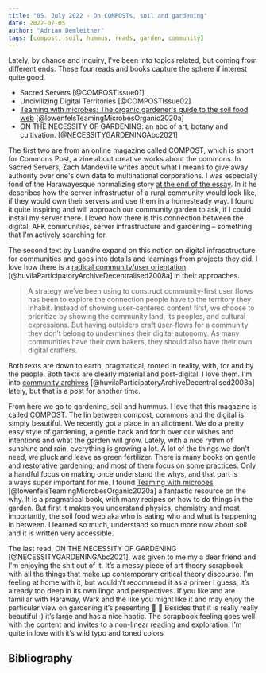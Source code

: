 ```yaml
---
title: "05. July 2022 - On COMPOSTs, soil and gardening"
date: 2022-07-05
author: "Adrian Demleitner"
tags: [compost, soil, hummus, reads, garden, community]
---
```

Lately, by chance and inquiry, I've been into topics related, but coming from different ends. These four reads and books capture the sphere if interest quite good.

- Sacred Servers [@COMPOSTIssue01]
- Uncivilizing Digital Territories [@COMPOSTIssue02]
- [Teaming with microbes: The organic gardener's guide to the soil food web](reading/@lowenfelsTeamingMicrobesOrganic2020a.md) [@lowenfelsTeamingMicrobesOrganic2020a]
- ON THE NECESSITY OF GARDENING: an abc of art, botany and cultivation. [@NECESSITYGARDENINGAbc2021]

The first two are from an online magazine called COMPOST, which is short for Commons Post, a zine about creative works about the commons. In Sacred Servers, Zach Mandeville writes about what I means to give away authority over one's own data to multinational corporations. I was especially fond of the Harawayesque normalizing story [at the end of the essay](https://one.compost.digital/sacred-servers/#dreaming-another-future). In it he describes how the server infrastructur of a rural community would look like, if they would own their servers and use them in a homesteady way. I found it quite inspiring and will approach our community garden to ask, if I could install my server there. I loved how there is this connection between the digital, AFK communities, server infrastructure and gardening – something that I'm actively searching for. 

The second text by Luandro expand on this notion on digital infrasctructure for communities and goes into details and learnings from projects they did. I love how there is a [radical community/user orientation](reading/@huvilaParticipatoryArchiveDecentralised2008a.md) [@huvilaParticipatoryArchiveDecentralised2008a] in their approaches.

> A strategy we’ve been using to construct community-first user flows has been to explore the connection people have to the territory they inhabit. Instead of showing user-centered content first, we choose to prioritize by showing the community land, its peoples, and cultural expressions. But having outsiders craft user-flows for a community they don’t belong to undermines their digital autonomy. As many communities have their own bakers, they should also have their own digital crafters.

Both texts are down to earth, pragmatical, rooted in reality, with, for and by the people. Both texts are clearly material and post-digital. I love them. I'm into [community archives](reading/@huvilaParticipatoryArchiveDecentralised2008a.md) [@huvilaParticipatoryArchiveDecentralised2008a] lately, but that is a post for another time.

From here we go to gardening, soil and hummus. I love that this magazine is called COMPOST. The lin between compost, commons and the digital is simply beautiful. We recently got a place in an allotment. We do a pretty easy style of gardening, a gentle back and forth over our wishes and intentions and what the garden will grow. Lately, with a nice rythm of sunshine and rain, everything is growing a lot. A lot of the things we don't need, we pluck and leave as green fertilizer. There is many books on gentle and restorative gardening, and most of them focus on some practices. Only a handful focus on making once understand the whys, and that part is always super important for me. I found [Teaming with microbes](reading/@lowenfelsTeamingMicrobesOrganic2020a.md) [@lowenfelsTeamingMicrobesOrganic2020a] a fantastic resource on the why. It is a pragmatical book, with many recipes on how to do things in the garden. But first it makes you understand physics, chemistry and most importantly, the soil food web aka who is eating who and what is happening in between. I learned so much, understand so much more now about soil and it is written very accessible.

The last read, ON THE NECESSITY OF GARDENING [@NECESSITYGARDENINGAbc2021], was given to me my a dear friend and I'm enjoying the shit out of it. It’s a messy piece of art theory scrapbook with all the things that make up contemporary critical theory discourse. I’m feeling at home with it, but wouldn’t recommend it as a primer I guess, it’s already too deep in its own lingo and perspectives. If you like and are familiar with Haraway, Wark and the like you might like it and may enjoy the particular view on gardening it’s presenting 🌱 🌿 Besides that it is really really beautiful :) it’s large and has a nice haptic. The scrapbook feeling goes well with the content and invites to a non-linear reading and exploration. I’m quite in love with it’s wild typo and toned colors

## Bibliography